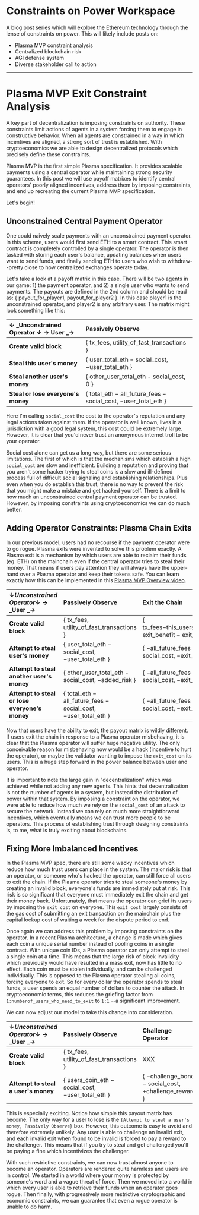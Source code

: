 # Constraints on Power Workspace

A blog post series which will explore the Ethereum technology through the  
lense of constraints on power. This will likely include posts on:

* Plasma MVP constraint analysis
* Centralized blockchain risk
* AGI defense system
* Diverse stakeholder call to action

---

# Plasma MVP Exit Constraint Analysis

A key part of decentralization is imposing constraints on authority. These constraints limit actions of agents in a system forcing them to engage in constructive behavior. When all agents are constrained in a way in which incentives are aligned, a strong sort of trust is established. With cryptoeconomics we are able to design decentralized protocols which precisely define these constraints.

Plasma MVP is the first simple Plasma specification. It provides scalable payments using a central operator while maintaining strong security guarantees. In this post we will use payoff matrixes to identify central operators' poorly aligned incentives, address them by imposing constraints, and end up recreating the current Plasma MVP specification.

Let's begin!

## Unconstrained Central Payment Operator

One could naively scale payments with an unconstrained payment operator. In this scheme, users would first send ETH to a smart contract. This smart contract is completely controlled by a single operator. The operator is then tasked with storing each user's balance, updating balances when users want to send funds, and finally sending ETH to users who wish to withdraw--pretty close to how centralized exchanges operate today.

Let's take a look at a payoff matrix in this case. There will be two agents in our game: 1\) the payment operator, and 2\) a single user who wants to send payments. The payouts are defined in the 2nd column and should be read as: { payout\_for\_player1, payout\_for\_player2 }. In this case player1 is the unconstrained operator, and player2 is any arbitrary user. The matrix might look something like this:

| ↓ _Unconstrained Operator _↓_ _→_ User _→ | **Passively Observe** |
| :--- | :--- |
| **Create valid block** | { tx\_fees, utility\_of\_fast\_transactions } |
| **Steal this user's money** | { user\_total\_eth − social\_cost, −user\_total\_eth } |
| **Steal another user's money** | { other\_user\_total\_eth - social\_cost, 0 } |
| **Steal or lose everyone's money** | { total\_eth − all\_future\_fees − social\_cost, −user\_total\_eth } |

Here I'm calling `social_cost` the cost to the operator's reputation and any legal actions taken against them. If the operator is well known, lives in a jurisdiction with a good legal system, this cost could be extremely large. However, it is clear that you'd never trust an anonymous internet troll to be your operator.

Social cost alone can get us a long way, but there are some serious limitations. The first of which is that the mechanisms which establish a high `social_cost` are slow and inefficient. Building a reputation and proving that you aren't some hacker trying to steal coins is a slow and ill-defined process full of difficult social signaling and establishing relationships. Plus even when you do establish this trust, there is no way to prevent the risk that you might make a mistake and get hacked yourself. There is a limit to how much an unconstrained central payment operator can be trusted. However, by imposing constraints using cryptoeconomics we can do much better.

## Adding Operator Constraints: Plasma Chain Exits

In our previous model, users had no recourse if the payment operator were to go rogue. Plasma exits were invented to solve this problem exactly. A Plasma exit is a mechanism by which users are able to reclaim their funds \(eg. ETH\) on the mainchain even if the central operator tries to steal their money. That means if users pay attention they will always have the upper-hand over a Plasma operator and keep their tokens safe. You can learn exactly how this can be implemented in this [Plasma MVP Overview video](https://www.youtube.com/watch?v=jTc_2tyT_lY).

| ↓_Unconstrained Operator_↓ → _User _→ | **Passively Observe** | Exit the Chain |
| :--- | :--- | :--- |
| **Create valid block** | { tx\_fees, utility\_of\_fast\_transactions } | { tx\_fees−this\_users\_future\_fees, exit\_benefit − exit\_cost } |
| **Attempt to steal user's money** | { user\_total\_eth − social\_cost, −user\_total\_eth } | { −all\_future\_fees − social\_cost, −exit\_cost } |
| **Attempt to steal another user's money** | { other\_user\_total\_eth - social\_cost, −added\_risk } | { −all\_future\_fees − social\_cost, −exit\_cost } |
| **Attempt to steal or lose everyone's money** | { total\_eth − all\_future\_fees − social\_cost, −user\_total\_eth } | { −all\_future\_fees − social\_cost, −exit\_cost } |

Now that users have the ability to exit, the payout matrix is wildly different. If users exit the chain in response to a Plasma operator misbehaving, it is clear that the Plasma operator will suffer huge negative utility. The only conceivable reason for misbehaving now would be a hack \(incentive to hurt the operator\), or maybe the validator wanting to impose the `exit_cost` on its users. This is a huge step forward in the power balance between user and operator.

It is important to note the large gain in "decentralization" which was achieved while not adding any new agents. This hints that decentralization is not the number of agents in a system, but instead the distribution of power within that system. By imposing a constraint on the operator, we were able to reduce how much we rely on the `social_cost` of an attack to secure the network. Instead we can rely on much more straightforward incentives, which eventually means we can trust more people to be operators. This process of establishing trust through designing constraints is, to me, what is truly exciting about blockchains.

## Fixing More Imbalanced Incentives

In the Plasma MVP spec, there are still some wacky incentives which reduce how much trust users can place in the system. The major risk is that an operator, or someone who's hacked the operator, can still force all users to exit the chain. If the Plasma operator tries to steal someone's money by creating an invalid block, everyone's funds are immediately put at risk. This risk is so significant that everyone must immediately exit the chain and get their money back. Unfortunately, that means the operator can grief its users by imposing the `exit_cost` on everyone.  This `exit_cost` largely consists of the gas cost of submitting an exit transaction on the mainchain plus the capital lockup cost of waiting a week for the dispute period to end.

Once again we can address this problem by imposing constraints on the operator. In a recent Plasma architecture, a change is made which gives each coin a unique serial number instead of pooling coins in a single contract. With unique coin IDs, a Plasma operator can only attempt to steal a single coin at a time. This means that the large risk of block invalidity which previously would have resulted in a mass exit, now has little to no effect. Each coin must be stolen individually, and can be challenged individually. This is opposed to the Plasma operator stealing all coins, forcing everyone to exit. So for every dollar the operator spends to steal funds, a user spends an equal number of dollars to counter the attack. In cryptoeconomic terms, this reduces the griefing factor from `1:numberof_users_who_need_to_exit` to `1:1` --a significant improvement.

We can now adjust our model to take this change into consideration.

| ↓_Unconstrained Operator_↓ → _User _→ | **Passively Observe** | Challenge Operator |
| :--- | :--- | :--- |
| **Create valid block** | { tx\_fees, utility\_of\_fast\_transactions } | XXX |
| **Attempt to steal a user's money** | { users\_coin\_eth − social\_cost, −user\_total\_eth } | { −challenge\_bond − social\_cost, +challenge\_reward } |

This is especially exciting. Notice how simple this payout matrix has become. The only way for a user to lose is the `{Attempt to steal a user's money, Passively Observe}` box. However, this outcome is easy to avoid and therefore extremely unlikely. Any user is able to challenge an invalid exit, and each invalid exit when found to be invalid is forced to pay a reward to the challenger. This means that if you try to steal and get challenged you'll be paying a fine which incentivizes the challenger.

With such restrictive constraints, we can now trust almost anyone to become an operator. Operators are rendered quite harmless and users are in control. We started in a world where your money is protected by someone's word and a vague threat of force. Then we moved into a world in which every user is able to retrieve their funds when an operator goes rogue. Then finally, with progressively more restrictive cryptographic and economic constraints, we can guarantee that even a rogue operator is unable to do harm.

## 










